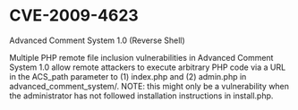 # CVE-2009-4623
Advanced Comment System 1.0 (Reverse Shell)

Multiple PHP remote file inclusion vulnerabilities in Advanced Comment System 1.0 allow remote attackers to execute arbitrary PHP code via a URL in the ACS_path parameter to (1) index.php and (2) admin.php in advanced_comment_system/. NOTE: this might only be a vulnerability when the administrator has not followed installation instructions in install.php. 
